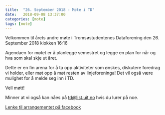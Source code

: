 ```yaml
---
title:  "26. September 2018 - Møte i TD"
date:   2018-09-08 13:37:00
categories: [mote]
tags: [mote]
---
```


Velkommen til årets andre møte i Tromsøstudentenes Dataforening den 26. September 2018 klokken 16:16

Agendaen for møtet er å planlegge semestret og legge en plan for når og hva som skal skje ut året.

Dette er en fin arena for å ta opp aktiviteter som ønskes, diskutere foredrag vi holder, eller møt opp å møt resten av linjeforeninga! Det vil også være mulighet for å melde seg inn i TD.

Vell møtt!

Minner at vi også kan nåes på [td@list.uit.no](mailto:td@list.uit.no) hvis du lurer på noe.

[Lenke til arrangementet på facebook](https://www.facebook.com/events/332429057495070/)

